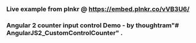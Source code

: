 ### Live example from plnkr @ https://embed.plnkr.co/vVB3U6/

### Angular 2 counter input control Demo - by thoughtram"# AngularJS2_CustomControlCounter" .
